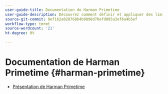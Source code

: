 ```yaml
---
user-guide-title: Documentation de Harman Primetime
user-guide-description: Découvrez comment définir et appliquer des limites à l’utilisation simultanée dans plusieurs applications.
source-git-commit: 9ef162a028768b4b9898d70efd085a3ef6a4b5ef
workflow-type: tm+mt
source-wordcount: '21'
ht-degree: 0%

---
```



# Documentation de Harman Primetime {#harman-primetime}

+ [Présentation de Harman Primetime](home.md)
